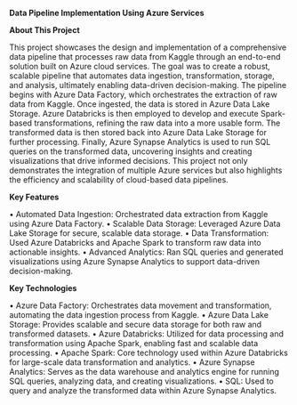 **Data Pipeline Implementation Using Azure Services**

**About This Project**

This project showcases the design and implementation of a comprehensive data pipeline that processes raw data from Kaggle through an end-to-end solution built on Azure cloud services. The goal was to create a robust, scalable pipeline that automates data ingestion, transformation, storage, and analysis, ultimately enabling data-driven decision-making.
The pipeline begins with Azure Data Factory, which orchestrates the extraction of raw data from Kaggle. Once ingested, the data is stored in Azure Data Lake Storage. Azure Databricks is then employed to develop and execute Spark-based transformations, refining the raw data into a more usable form. The transformed data is then stored back into Azure Data Lake Storage for further processing. Finally, Azure Synapse Analytics is used to run SQL queries on the transformed data, uncovering insights and creating visualizations that drive informed decisions.
This project not only demonstrates the integration of multiple Azure services but also highlights the efficiency and scalability of cloud-based data pipelines.

**Key Features**

•	Automated Data Ingestion: Orchestrated data extraction from Kaggle using Azure Data Factory.
•	Scalable Data Storage: Leveraged Azure Data Lake Storage for secure, scalable data storage.
•	Data Transformation: Used Azure Databricks and Apache Spark to transform raw data into actionable insights.
•	Advanced Analytics: Ran SQL queries and generated visualizations using Azure Synapse Analytics to support data-driven decision-making.

**Key Technologies**

•	Azure Data Factory: Orchestrates data movement and transformation, automating the data ingestion process from Kaggle.
•	Azure Data Lake Storage: Provides scalable and secure data storage for both raw and transformed datasets.
•	Azure Databricks: Utilized for data processing and transformation using Apache Spark, enabling fast and scalable data processing.
•	Apache Spark: Core technology used within Azure Databricks for large-scale data transformation and analytics.
•	Azure Synapse Analytics: Serves as the data warehouse and analytics engine for running SQL queries, analyzing data, and creating visualizations.
•	SQL: Used to query and analyze the transformed data within Azure Synapse Analytics.

